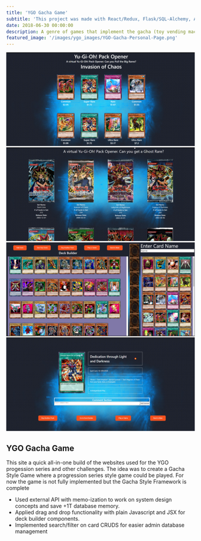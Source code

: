 ```yaml
---
title: 'YGO Gacha Game'
subtitle: 'This project was made with React/Redux, Flask/SQL-Alchemy, AWS'
date: 2018-06-30 00:00:00
description: A genre of games that implement the gacha (toy vending machine) mechanic. Similar to loot boxes or prize crates!
featured_image: '/images/ygo_images/YGO-Gacha-Personal-Page.png'
---
```


<div class="gallery" data-columns="1">
	<img src="/images/ygo_images/YGO-CardFlipper-Page.png">
	<img src="/images/ygo_images/YGO-PackFlipper-Page.png">
	<img src="/images/ygo_images/YGO-DeckBuilder-Page.png">
	<img src="/images/ygo_images/YGO-Card-Page.png">
</div>

## YGO Gacha Game

This site a quick all-in-one build of the websites used for the YGO progession series and other challenges.
The idea was to create a Gacha Style Game where a progression series style game could be played.
For now the game is not fully implemented but the Gacha Style Framework is complete

* Used external API with memo-ization to work on system design concepts and save +1T database memory.
* Applied drag and drop functionality with plain Javascript and JSX for deck builder components.
* Implemented search/filter on card CRUDS for easier admin database management
<!-- ![](/images/demo/demo-landscape.jpg)

## Demo content

This page is a demo that shows everything you can do inside portfolio and blog posts.

We've included everything you need to create engaging posts about your work, and show off your case studies in a beautiful way.

**Obviously,** we’ve styled up *all the basic* text formatting options [available in markdown](https://github.com/adam-p/markdown-here/wiki/Markdown-Cheatsheet).

You can create lists:

* Simple bulleted lists
* Like this one
* Are cool

And:

1. Numbered lists
2. Like this other one
3. Are great too

You can also add blockquotes, which are shown at a larger width to help break up the layout and draw attention to key parts of your content:

> “Simple can be harder than complex: You have to work hard to get your thinking clean to make it simple. But it’s worth it in the end because once you get there, you can move mountains.”

The theme also supports markdown tables:

| Item                 | Author        | Supports tables? | Price |
|----------------------|---------------|------------------|-------|
| Duet Jekyll Theme    | Jekyll Themes | Yes              | $49   |
| Index Jekyll Theme   | Jekyll Themes | Yes              | $49   |
| Journal Jekyll Theme | Jekyll Themes | Yes              | $49   |

And footnotes[^1], which link to explanations[^2] at the bottom of the page[^3].

[^1]: Beautiful modern, minimal theme design.
[^2]: Powerful features to show off your work.
[^3]: Maintained and supported by the theme developer.

You can throw in some horizontal rules too:

---

### Image galleries

Here's a really neat custom feature we added – galleries:

<div class="gallery" data-columns="3">
	<img src="/images/ygo_images/YGO-PackFlipper-Page.png">
	<img src="/images/ygo_images/YGO-CardFlipper-Page.png">
	<img src="/images/ygo_images/YGO-DeckBuilder-Page.png">
	<img src="/images/ygo_images/YGO-Card-Page.png">
</div>

Inspired by the Galleries feature from WordPress, we've made it easy to create grid layouts for your images. Just use a bit of simple HTML in your post to create a masonry grid image layout:

```html
<div class="gallery" data-columns="3">
    <img src="/images/demo/demo-portrait.jpg">
    <img src="/images/demo/demo-landscape.jpg">
    <img src="/images/demo/demo-square.jpg">
    <img src="/images/demo/demo-landscape-2.jpg">
</div>
```

*See what we did there? Code and syntax highlighting is built-in too!*

Change the number inside the 'columns' setting to create different types of gallery for all kinds of purposes. You can even click on each image to seamlessly enlarge it on the page.

---

### Image carousels

Here's another gallery with only one column, which creates a carousel slide-show instead.

A nice little feature: the carousel only advances when it is in view, so your visitors won't scroll down to find it half way through your images.

<div class="gallery" data-columns="1">
	<img src="/images/ygo_images/YGO-PackFlipper-Page.png">
	<img src="/images/ygo_images/YGO-CardFlipper-Page.png">
	<img src="/images/ygo_images/YGO-DeckBuilder-Page.png">
	<img src="/images/ygo_images/YGO-Card-Page.png">
</div>

### What about videos?

Videos are an awesome way to show off your work in a more engaging and personal way, and we’ve made sure they work great on our themes. Just paste an embed code from YouTube or Vimeo, and the theme makes sure it displays perfectly:

<iframe src="https://player.vimeo.com/video/148003889" width="640" height="360" frameborder="0" allowfullscreen></iframe> -->
